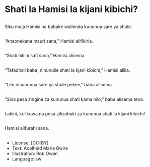 # Shati la Hamisi la kijani kibichi?

##
Siku moja Hamisi na
babake walienda
kununua sare ya shule.

##
“Anaonekana mzuri
sana,” Hamisi alifikiria.

##
“Shati hili ni safi sana,”
Hamisi alisema.

##
“Tafadhali baba,
ninunulie shati la kjani
kibichi,” Hamisi alilia.

##
“Leo ninanunua sare ya
shule pekee,” baba
alisema.

##
“Sina pesa zingine za
kununua shati kama
hilo,” baba alisema
tena.

##
Lakini, kulikuwa na pesa
zilizobaki za kununua
shati la kijani kibichi!

##
Hamisi alifurahi sana.

##
* License: [CC-BY]
* Text: Adelheid Marie Bwire
* Illustration: Rob Owen
* Language: sw
